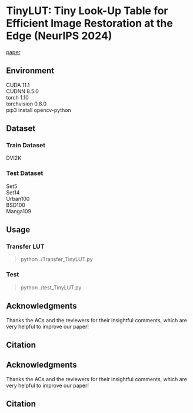 # TinyLUT: Tiny Look-Up Table for Efficient Image Restoration at the Edge (NeurIPS 2024)

[paper](https://openreview.net/pdf?id=tN0xnYPLt6)

## Environment
CUDA 11.1<br> 
CUDNN 8.5.0<br> 
torch 1.10<br> 
torchvision 0.8.0<br> 
pip3 install opencv-python

## Dataset
### Train Dataset
DVI2K

### Test Dataset
Set5<br> 
Set14<br> 
Urban100<br> 
BSD100<br> 
Manga109

## Usage
### Transfer LUT
>python ./Transfer_TinyLUT.py

### Test
>python ./test_TinyLUT.py

## Acknowledgments
Thanks the ACs and the reviewers for their insightful comments, which are very helpful to improve our paper!

## Citation

## Acknowledgments
Thanks the ACs and the reviewers for their insightful comments, which are very helpful to improve our paper!

## Citation


